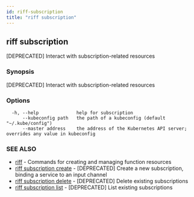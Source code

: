 ```yaml
---
id: riff-subscription
title: "riff subscription"
---
```

## riff subscription

[DEPRECATED] Interact with subscription-related resources

### Synopsis

[DEPRECATED] Interact with subscription-related resources

### Options

```
  -h, --help              help for subscription
      --kubeconfig path   the path of a kubeconfig (default "~/.kube/config")
      --master address    the address of the Kubernetes API server; overrides any value in kubeconfig
```

### SEE ALSO

* [riff](riff.md)	 - Commands for creating and managing function resources
* [riff subscription create](riff_subscription_create.md)	 - [DEPRECATED] Create a new subscription, binding a service to an input channel
* [riff subscription delete](riff_subscription_delete.md)	 - [DEPRECATED] Delete existing subscriptions
* [riff subscription list](riff_subscription_list.md)	 - [DEPRECATED] List existing subscriptions


